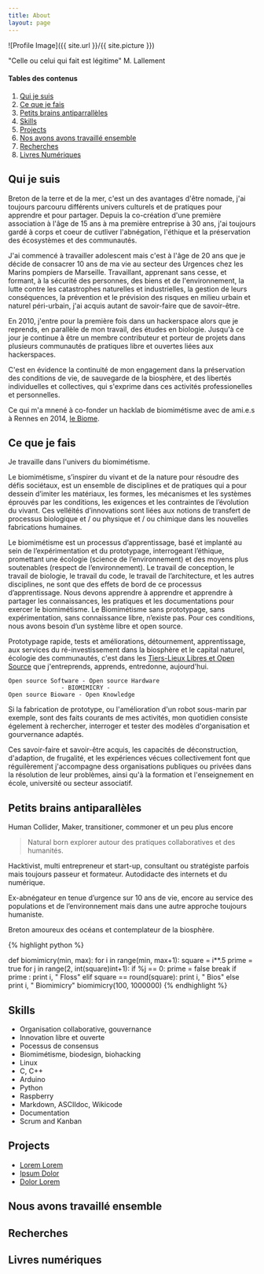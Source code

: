 ```yaml
---
title: About
layout: page
---
```

![Profile Image]({{ site.url }}/{{ site.picture }})
 <figcaption class="caption">"Celle ou celui qui fait est légitime" M. Lallement</figcaption>

#### Tables des contenus

1. [Qui je suis](#qui-je-suis)
2. [Ce que je fais](#ce-que-je-fais)
3. [Petits brains antiparrallèles](#petits-brains-antiparallèles)
4. [Skills](#skills)
5. [Projects](#projects)
6. [Nos avons avons travaillé ensemble](#nous-avons-travaillé-ensemble)
7. [Recherches](#recherches)
8. [Livres Numériques](#livres-numériques)

## Qui je suis

Breton de la terre et de la mer, c'est un des avantages d'être nomade, j'ai toujours parcouru différents univers culturels et de pratiques pour apprendre et pour partager. Depuis la co-création d'une première association à l'âge de 15 ans à ma première entreprise à 30 ans, j'ai toujours gardé à corps et coeur de cutliver l'abnégation, l'éthique et la préservation des écosystèmes et des communautés.

J'ai commencé à travailler adolescent mais c'est à l'âge de 20 ans que je décide de consacrer 10 ans de ma vie au secteur des Urgences chez les Marins pompiers de Marseille. Travaillant, apprenant sans cesse, et formant, à la sécurité des personnes, des biens et de l'environnement, la lutte contre les catastrophes naturelles et industrielles, la gestion de leurs conséquences, la prévention et le prévision des risques en milieu urbain et naturel péri-urbain, j'ai acquis autant de savoir-faire que de savoir-être.

En 2010, j'entre pour la première fois dans un hackerspace alors que je reprends, en parallèle de mon travail, des études en biologie. Jusqu'à ce jour je continue à être un membre contributeur et porteur de projets dans plusieurs communautés de pratiques libre et ouvertes liées aux hackerspaces. 

C'est en évidence la continuité de mon engagement dans la préservation des conditions de vie, de sauvegarde de la biosphère, et des libertés individuelles et collectives, qui s'exprime dans ces activités professionelles et personnelles. 

Ce qui m'a mnené à co-fonder un hacklab de biomimétisme avec de ami.e.s à Rennes en 2014, [le Biome](https://lebiome.github.io).

## Ce que je fais

Je travaille dans l'univers du biomimétisme.

Le biomimétisme, s’inspirer du vivant et de la nature pour résoudre des défis sociétaux, est un ensemble de disciplines et de pratiques qui a pour dessein d’imiter les matériaux, les formes, les mécanismes et les systèmes éprouvés par les conditions, les exigences et les contraintes de l’évolution du vivant. Ces velléités d’innovations sont liées aux notions de transfert de processus biologique et / ou physique et / ou chimique dans les nouvelles fabrications humaines.

Le biomimétisme est un processus d’apprentissage, basé et implanté au sein de l’expérimentation et du prototypage, interrogeant l’éthique, promettant une écologie (science de l’environnement) et des moyens plus soutenables (respect de l’environnement). Le travail de conception, le travail de biologie, le travail du code, le travail de l’architecture, et les autres disciplines, ne sont que des effets de bord de ce processus d’apprentissage. Nous devons apprendre à apprendre et apprendre à partager les connaissances, les pratiques et les documentations pour exercer le biomimétisme. Le Biomimétisme sans prototypage, sans expérimentation, sans connaissance libre, n’existe pas. Pour ces conditions, nous avons besoin d’un système libre et open source.

Prototypage rapide, tests et améliorations, détournement, apprentissage, aux services du ré-investissement dans la biosphère et le capital naturel, écologie des communautés, c'est dans les [Tiers-Lieux Libres et Open Source](http://movilab.org/index.php?title=Utilisateur:XavCC) que j'entreprends, apprends, entredonne, aujourd'hui. 

```
Open source Software - Open source Hardware 
               - BIOMIMICRY -
Open source Bioware - Open Knowledge
```
Si la fabrication de prototype, ou l'amélioration d'un robot sous-marin par exemple, sont des faits courants de mes activités, mon quotidien consiste égelement à rechercher, interroger et tester des modèles d'organisation et gourvernance adaptés.

Ces savoir-faire et savoir-être acquis, les capacités de déconstruction, d'adaption, de frugalité, et les expériences vécues collectivement font que réguilèrement j'accompagne dess organisations publiques ou privées dans la résolution de leur problèmes, ainsi qu'à la formation et l'enseignement en école, université ou secteur associatif.
	

## Petits brains antiparallèles

Human Collider, Maker, transitioner, commoner et un peu plus encore

> Natural born explorer autour des pratiques collaboratives et des humanités.

Hacktivist, multi entrepreneur et start-up, consultant ou stratégiste parfois mais toujours passeur et formateur. Autodidacte des internets et du numérique.

Ex-abnégateur en tenue d’urgence sur 10 ans de vie, encore au service des populations et de l’environnement mais dans une autre approche toujours humaniste.

Breton amoureux des océans et contemplateur de la biosphère.

{% highlight python %}

def biomimicry(min, max):
    for i in range(min, max+1):
	square = i**.5
	prime = true
	for j in range(2, int(square)int+1):
	    if %j == 0:
		   prime = false
		   break
	if prime :
	    print i, " Floss"
    elif square == round(square):
	    print i, " Bios"
	else
	    print i, " Biomimicry"
biomimicry(100, 1000000)
{% endhighlight %}
	

## Skills

<ul class="skill-list">
	<li>Organisation collaborative, gouvernance</li>
	<li>Innovation libre et ouverte</li>
	<li>Pocessus de consensus</li>
	<li>Biomimétisme, biodesign, biohacking</li>
	<li>Linux</li>
	<li>C, C++</li>
	<li>Arduino</li>
	<li>Python</li>
	<li>Raspberry</li>
	<li>Markdown, ASCIIdoc, Wikicode</li>
	<li>Documentation</li>
	<li>Scrum and Kanban</li>
</ul>

## Projects 

<ul>
	<li><a href="https://github.com/">Lorem Lorem</a></li>
	<li><a href="https://github.com/">Ipsum Dolor</a></li>
	<li><a href="https://github.com/">Dolor Lorem</a></li>
</ul>

## Nous avons travaillé ensemble

## Recherches

## Livres numériques
